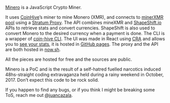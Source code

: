 [Minero](http://minero.pw) is a JavaScript Crypto Miner. 

It uses [CoinHive](https://coinhive.com)’s miner to mine Monero (XMR), and connects to [minerXMR pool](https://minexmr.com) using a [Stratum Proxy](https://github.com/cazala/coin-hive-stratum). The API combines mineXMR and [ShapeShift.io](https://shapeshift.io) APIs to retrieve stats and convert currencies. ShapeShift is also used to convert Monero to the desired currency when a payment is done. The CLI is a wrapper of [coin-hive CLI](https://github.com/cazala/coin-hive). The UI was made in React using [CRA](https://github.com/facebookincubator/create-react-app) and allows you to [see your stats](https://minero.pw/#/currencies/BTC/addresses/176sh81PQupUsFyX6hNL2PTYydSuL7Wu73), it is hosted in [GitHub pages](https://github.com/mineropw/mineropw.github.io). The proxy and the API are both hosted in [now.sh](https://zeit.co/now).

All the pieces are hosted for free and the sources are public.

Minero is a PoC and is the result of a self-hatred fuelled narcotics induced 48hs-straight coding extravaganza held during a rainy weekend in October, 2017. Don’t expect this code to be rock solid.

If you happen to find any bugs, or if you think I might be breaking some ToS, reach me out [@juancazala](https://twiiter.com/juancazala).
